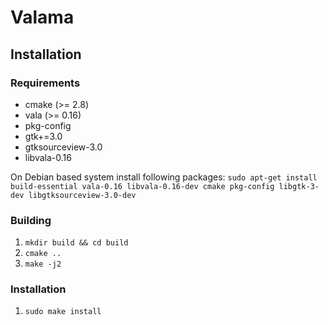 # Valama #

## Installation ##

### Requirements
 * cmake (>= 2.8)
 * vala (>= 0.16)
 * pkg-config
 * gtk+=3.0
 * gtksourceview-3.0
 * libvala-0.16

On Debian based system install following packages:
`sudo apt-get install build-essential vala-0.16 libvala-0.16-dev cmake pkg-config libgtk-3-dev libgtksourceview-3.0-dev`

### Building ###
 1. `mkdir build && cd build`
 1. `cmake ..`
 1. `make -j2`

### Installation ###
 1. `sudo make install`